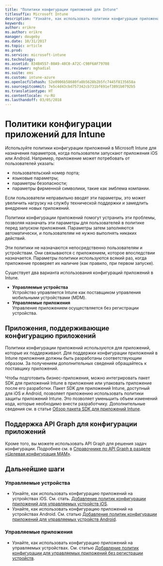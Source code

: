 ```yaml
---
title: "Политики конфигурации приложений для Intune"
titlesuffix: Microsoft Intune
description: "Узнайте, как использовать политики конфигурации приложений на устройстве iOS или Android в Intune."
keywords: 
author: erikre
ms.author: erikre
manager: dougeby
ms.date: 10/31/2017
ms.topic: article
ms.prod: 
ms.service: microsoft-intune
ms.technology: 
ms.assetid: 834B4557-80A9-48C0-A72C-C98F6AF79708
ms.reviewer: mghadial
ms.suite: ems
ms.custom: intune-azure
ms.openlocfilehash: 52e0906b58680fa0b5628b2b5fc7445f8135658a
ms.sourcegitcommit: 7e5c4d43cbd757342cb731bf691ef3891b0792b5
ms.translationtype: HT
ms.contentlocale: ru-RU
ms.lasthandoff: 03/05/2018
---
```

# <a name="app-configuration-policies-for-intune"></a>Политики конфигурации приложений для Intune

Используйте политики конфигурации приложений в Microsoft Intune для назначения параметров, когда пользователи запускают приложения iOS или Android. Например, приложение может потребовать от пользователей указать:

- пользовательский номер порта;
- языковые параметры;
- параметры безопасности;
- параметры фирменной символики, такие как эмблема компании.

Если пользователи неправильно вводят эти параметры, это может увеличить нагрузку на службу технической поддержки и замедлить внедрение новых приложений.

Политики конфигурации приложений помогут устранить эти проблемы, позволяя назначать эти параметры для пользователей в политике перед запуском приложения. Параметры затем заполняются автоматически, и пользователям не нужно выполнять никаких действий.

Эти политики не назначаются непосредственно пользователям и устройствам. Они связываются с приложением, которое впоследствии назначается. Параметры политики используются всякий раз, когда приложение проверяет их наличие (как правило, при первом запуске).

Существует два варианта использования конфигураций приложений в Intune.
 - **Управляемые устройства**  
   Устройство управляется Intune как поставщиком управления мобильными устройствами (MDM).
 - **Управляемые приложения**  
   Управление приложением осуществляется без регистрации устройства.

## <a name="apps-that-support-app-configuration"></a>Приложения, поддерживающие конфигурацию приложений

Политики конфигурации приложений используются для приложений, которые их поддерживают. Для поддержки конфигурации приложений в Intune приложения должны быть разработаны соответствующим образом. За получением дополнительных сведений обращайтесь к поставщику приложений.

Чтобы подготовить бизнес-приложения, можно интегрировать пакет SDK для приложений Intune в приложение или упаковать приложение после его разработки. Пакет SDK для приложений Intune, доступный для iOS и Android, позволяет приложению использовать политики защиты приложений Intune. Это позволяет уменьшить объем изменений кода, которые необходимо внести разработчику. Дополнительные сведения см. в статье [Обзор пакета SDK для приложений Intune](app-sdk.md).

## <a name="graph-api-support-for-app-configuration"></a>Поддержка API Graph для конфигурации приложений

Кроме того, вы можете использовать API Graph для решения задач конфигурации. Подробнее см. в [Справочнике по API Graph в разделе «Целевая конфигурация MAM»](https://graph.microsoft.io/docs/api-reference/beta/api/intune_mam_targetedmanagedappconfiguration_create).

## <a name="next-steps"></a>Дальнейшие шаги

### <a name="managed-devices"></a>Управляемые устройства

 - Узнайте, как использовать конфигурацию приложений на устройствах iOS.  См. стать. [Добавление политик конфигурации приложений для управляемых устройств iOS](app-configuration-policies-use-ios.md).
 - Узнайте, как использовать конфигурацию приложений на устройствах Android.  См. статью [Добавление политик конфигурации приложений для управляемых устройств Android](app-configuration-policies-use-android.md).

### <a name="managed-apps"></a>Управляемые приложения

 - Узнайте, как использовать конфигурацию приложений на управляемых устройствах. См. статью [Добавление политик конфигурации для управляемых приложений без регистрации устройств](app-configuration-policies-managed-app.md).